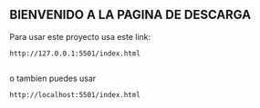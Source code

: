## BIENVENIDO A LA PAGINA DE DESCARGA

Para usar este proyecto usa este link:

```
http://127.0.0.1:5501/index.html


```

o tambien puedes usar

```
http://localhost:5501/index.html


```
